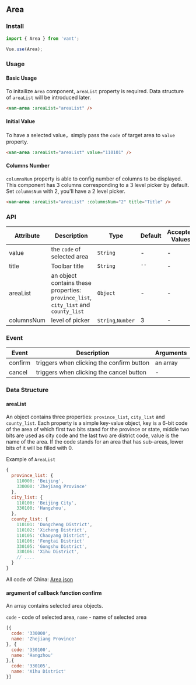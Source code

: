 ## Area

### Install

``` javascript
import { Area } from 'vant';

Vue.use(Area);
```

### Usage

#### Basic Usage

To initailize `Area` component, `areaList` property is required. Data structure of `areaList` will be introduced later. 

```html
<van-area :areaList="areaList" />
```

#### Initial Value

To have a selected value，simply pass the `code` of target area to `value` property.

```html
<van-area :areaList="areaList" value="110101" />
```

#### Columns Number

`columnsNum` property is able to config number of columns to be displayed. This component has 3 columns corresponding to a 3 level picker by default.
Set `columnsNum` with 2, you'll have a 2 level picker.

```html
<van-area :areaList="areaList" :columnsNum="2" title="Title" />
```


### API

| Attribute | Description | Type | Default | Accepted Values |
|-----------|-----------|-----------|-------------|-------------|
| value | the `code` of selected area | `String` | - | - |
| title | Toolbar title | `String` | `''` | - |
| areaList | an object contains these properties: `province_list`, `city_list` and `county_list`  | `Object` | - | - |
| columnsNum | level of picker | `String`,`Number` | 3 | - |

### Event

| Event | Description | Arguments |
|-----------|-----------|-----------|
| confirm | triggers when clicking the confirm button | an array |
| cancel | triggers when clicking the cancel button | - |

### Data Structure

#### areaList

An object contains three properties: `province_list`, `city_list` and `county_list`. 
Each property is a simple key-value object, key is a 6-bit code of the area of which first two bits stand for the province or state, middle two bits are used as city code and the last two are district code, value is the name of the area. If the code stands for an area that has sub-areas, lower bits of it will be filled with 0.

Example of `AreaList`

```javascript
{
  province_list: {
    110000: 'Beijing',
    330000: 'Zhejiang Province'
  },
  city_list: {
    110100: 'Beijing City',
    330100: 'Hangzhou',
  },
  county_list: {
    110101: 'Dongcheng District',
    110102: 'Xicheng District',
    110105: 'Chaoyang District',
    110106: 'Fengtai District'
    330105: 'Gongshu District',
    330106: 'Xihu District',
    // ....
  }
}
```

All code of China: [Area.json](https://github.com/youzan/vant/blob/dev/docs/demos/mock/area.json)

#### argument of callback function confirm
An array contains selected area objects.

`code` - code of selected area, `name` - name of selected area
```javascript
[{
  code: '330000',
  name: 'Zhejiang Province'
}, {
  code: '330100',
  name: 'Hangzhou'
},{
  code: '330105',
  name: 'Xihu District'
}]
```
